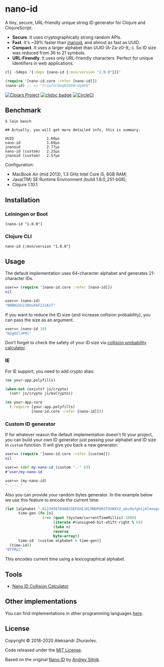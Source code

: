 # nano-id
A tiny, secure, URL-friendly unique string ID generator for Clojure and ClojureScript.

- **Secure**. It uses cryptographically strong random APIs.
- **Fast**. It's ~39% faster than [jnanoid](https://github.com/aventrix/jnanoid), and almost as fast as UUID.
- **Compact**. It uses a larger alphabet than UUID (A-Za-z0-9_-). So ID size was reduced from 36 to 21 symbols.
- **URL-Firendly**. It uses only URL-friendly characters. Perfect for unique identifiers in web applications.

```clojure
clj -Sdeps '{:deps {nano-id {:mvn/version "1.0.0"}}}'

(require '[nano-id.core :refer [nano-id]])
(nano-id) ;; => "trxwfoC8mqB3Q8Wrdq4OQ"
```

[![Clojars Project](https://img.shields.io/clojars/v/nano-id.svg)](https://clojars.org/nano-id)
[![cljdoc badge](https://cljdoc.org/badge/nano-id/nano-id)](https://cljdoc.org/d/nano-id/nano-id/CURRENT)
[![CircleCI](https://circleci.com/gh/zelark/nano-id/tree/master.svg?style=svg)](https://circleci.com/gh/zelark/nano-id/tree/master)

## Benchmark
```
$ lein bench

## Actually, you will get more detailed info, this is summary.

UUID               1.60µs
nano-id            1.69µs
jnanoid            2.77µs
nano-id (custom)   2.25µs
jnanoid (custom)   2.57µs
```
Configuration:
- MacBook Air (mid 2013), 1.3 GHz Intel Core i5, 8GB RAM;
- Java(TM) SE Runtime Environment (build 1.8.0_251-b08);
- Clojure 1.10.1.

## Installation
### Leiningen or Boot
`[nano-id "1.0.0"]`

### Clojure CLI
`nano-id {:mvn/version "1.0.0"}`

## Usage
The default implementation uses 64-character alphabet and generates 21-character IDs.
```clojure
user=> (require '[nano-id.core :refer [nano-id]])
nil

user=> (nano-id)
"NOBHihn110UuXbF2JiKxT"
```

If you want to reduce the ID size (and increase collision probability), you can pass the size as an argument.
```clojure
user=> (nano-id 10)
"N2g6IlJP0l"
```
Don’t forget to check the safety of your ID size via [collision probability calculator](https://zelark.github.io/nano-id-cc/).

### IE
For IE support, you need to add crypto alias:
```clojure
(ns your-app.polyfills)

(when-not (exists? js/crypto)
  (set! js/crypto js/msCrypto))
```

```clojure
(ns your-app.core
  (:require [your-app.polyfills]
            [nano-id.core :refer [nano-id]]))
```

### Custom ID generator
If for whatever reason the default implementation doesn't fit your project, you can build your own ID generator just passing your alphabet and ID size in `custom` function. It will give you back a new generator:
```clojure
user=> (require '[nano-id.core :refer [custom]])
nil

user=> (def my-nano-id (custom ".-" 6))
#'user/my-nano-id

user=> (my-nano-id)
"-.---."
```

Also you can provide your random bytes generator. In the example below we use this feature to encode the current time:
```clojure
(let [alphabet "-0123456789ABCDEFGHIJKLMNOPQRSTUVWXYZ_abcdefghijklmnopqrstuvwxyz"
      time-gen (fn [n]
                 (->> (quot (System/currentTimeMillis) 1000)
                      (iterate #(unsigned-bit-shift-right % 6))
                      (take n)
                      reverse
                      byte-array))
      time-id  (custom alphabet 6 time-gen)]
  (time-id))
"0TfMui"
```
This encodes current time using a lexicographical alphabet.

## Tools
- [Nano ID Collision Calculator](https://zelark.github.io/nano-id-cc/)

## Other implementations
You can find implementations in other programming languages [here](https://github.com/ai/nanoid#other-programming-languages).

## License
Copyright © 2018-2020 Aleksandr Zhuravlev.

Code released under the [MIT License](https://github.com/zelark/nano-id/blob/master/LICENSE).

Based on the original [Nano ID](https://github.com/ai/nanoid) by [Andrey Sitnik](https://github.com/ai/).
